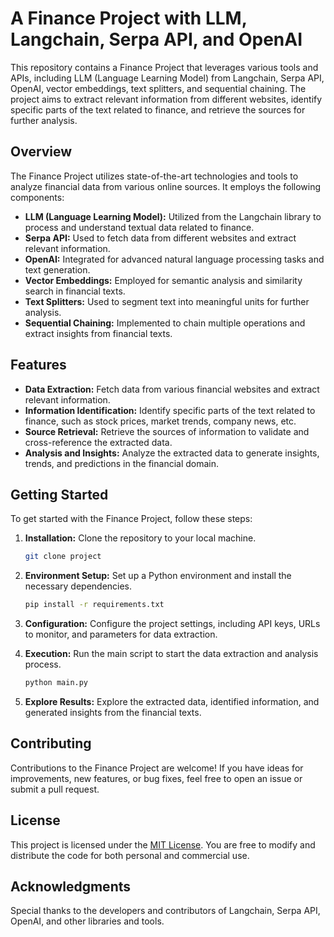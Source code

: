 # A Finance Project with LLM, Langchain, Serpa API, and OpenAI

This repository contains a Finance Project that leverages various tools and APIs, including LLM (Language Learning Model) from Langchain, Serpa API, OpenAI, vector embeddings, text splitters, and sequential chaining. The project aims to extract relevant information from different websites, identify specific parts of the text related to finance, and retrieve the sources for further analysis.

## Overview

The Finance Project utilizes state-of-the-art technologies and tools to analyze financial data from various online sources. It employs the following components:

- **LLM (Language Learning Model):** Utilized from the Langchain library to process and understand textual data related to finance.
- **Serpa API:** Used to fetch data from different websites and extract relevant information.
- **OpenAI:** Integrated for advanced natural language processing tasks and text generation.
- **Vector Embeddings:** Employed for semantic analysis and similarity search in financial texts.
- **Text Splitters:** Used to segment text into meaningful units for further analysis.
- **Sequential Chaining:** Implemented to chain multiple operations and extract insights from financial texts.

## Features

- **Data Extraction:** Fetch data from various financial websites and extract relevant information.
- **Information Identification:** Identify specific parts of the text related to finance, such as stock prices, market trends, company news, etc.
- **Source Retrieval:** Retrieve the sources of information to validate and cross-reference the extracted data.
- **Analysis and Insights:** Analyze the extracted data to generate insights, trends, and predictions in the financial domain.

## Getting Started

To get started with the Finance Project, follow these steps:

1. **Installation:** Clone the repository to your local machine.
   ```sh
   git clone project
   ```

2. **Environment Setup:** Set up a Python environment and install the necessary dependencies.
   ```sh
   pip install -r requirements.txt
   ```

3. **Configuration:** Configure the project settings, including API keys, URLs to monitor, and parameters for data extraction.

4. **Execution:** Run the main script to start the data extraction and analysis process.
   ```sh
   python main.py
   ```

5. **Explore Results:** Explore the extracted data, identified information, and generated insights from the financial texts.

## Contributing

Contributions to the Finance Project are welcome! If you have ideas for improvements, new features, or bug fixes, feel free to open an issue or submit a pull request.

## License

This project is licensed under the [MIT License](LICENSE). You are free to modify and distribute the code for both personal and commercial use.

## Acknowledgments

Special thanks to the developers and contributors of Langchain, Serpa API, OpenAI, and other libraries and tools.
